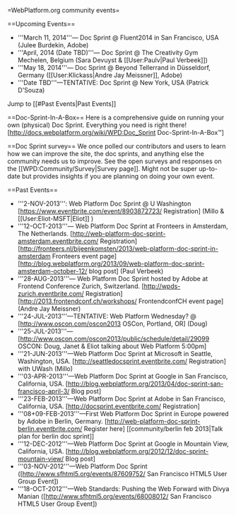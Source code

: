 =WebPlatform.org community events=

==Upcoming Events== 
* '''March 11, 2014'''— Doc Sprint @ Fluent2014 in San Francisco, USA (Julee Burdekin, Adobe)
* '''April, 2014 (Date TBD)'''— Doc Sprint @ The Creativity Gym Mechelen, Belgium (Sara Devuyst & [[User:Paulv|Paul Verbeek]])
* '''May 18, 2014'''— Doc Sprint @ Beyond Tellerrand in Düsseldorf, Germany ([[User:Klickass|Andre Jay Meissner]], Adobe)
* '''Date TBD'''—TENTATIVE: Doc Sprint @ New York, USA (Patrick D'Souza)

Jump to [[#Past Events|Past Events]]

==Doc-Sprint-In-A-Box==
Here is a comprehensive guide on running your own (physical) Doc Sprint. Everything you need is right there!
[http://docs.webplatform.org/wiki/WPD:Doc_Sprint Doc-Sprint-In-A-Box™]

==Doc Sprint survey==
We once polled our contributors and users to learn how we can improve the site, the doc sprints, and anything else the community needs us to improve. See the open surveys and responses on the [[WPD:Community/Survey|Survey page]]. Might not be super up-to-date but provides insights if you are planning on doing your own event.

==Past Events==
* '''2-NOV-2013''': Web Platform Doc Sprint @ U Washington [https://www.eventbrite.com/event/8903872723/ Registration] (Millo & [[User:Eliot-MSFT|Eliot]] )
* '''12-OCT-2013'''— Web Platform Doc Sprint at Fronteers in Amsterdam, The Netherlands. [http://web-platform-doc-sprint-amsterdam.eventbrite.com/ Registration] [http://fronteers.nl/bijeenkomsten/2013/web-platform-doc-sprint-in-amsterdam Fronteers event page] [http://blog.webplatform.org/2013/09/web-platform-doc-sprint-amsterdam-october-12/ blog post] (Paul Verbeek)
* '''28-AUG-2013'''— Web Platform Doc Sprint hosted by Adobe at Frontend Conference Zurich, Switzerland. [http://wpds-zurich.eventbrite.com/ Registration] [http://2013.frontendconf.ch/workshops/ FrontendconfCH event page] (Andre Jay Meissner)
* '''24-JUL-2013'''—TENTATIVE: Web Platform Wednesday? @ [http://www.oscon.com/oscon2013 OSCon, Portland, OR] (Doug)
* '''25-JUL-2013'''—[http://www.oscon.com/oscon2013/public/schedule/detail/29099 OSCON: Doug, Janet & Eliot talking about Web Platform 5:00pm]
* '''21-JUN-2013'''—Web Platform Doc Sprint at Microsoft in Seattle, Washington, USA. [http://seattledocsprint.eventbrite.com/ Registration] with UWash (Millo)
* '''03-APR-2013'''—Web Platform Doc Sprint at Google in San Francisco, California, USA. [http://blog.webplatform.org/2013/04/doc-sprint-san-francisco-april-3/ Blog post]
* '''23-FEB-2013'''—Web Platform Doc Sprint at Adobe in San Francisco, California, USA. [http://docsprint.eventbrite.com/ Registration]
* '''08+09-FEB-2013'''—First Web Platform Doc Sprint in Europe powered by Adobe in Berlin, Germany. [http://web-platform-doc-sprint-berlin.eventbrite.com/ Register here] [[community/berlin feb 2013|Talk plan for berlin doc sprint]]
* '''12-DEC-2012'''—Web Platform Doc Sprint at Google in Mountain View, California, USA. [http://blog.webplatform.org/2012/12/doc-sprint-mountain-view/ Blog post]
* '''03-NOV-2012'''—Web Platform Doc Sprint ([http://www.sfhtml5.org/events/87609752/ San Francisco HTML5 User Group Event])
* '''18-OCT-2012'''—Web Standards: Pushing the Web Forward with Divya Manian ([http://www.sfhtml5.org/events/68008012/ San Francisco HTML5 User Group Event])